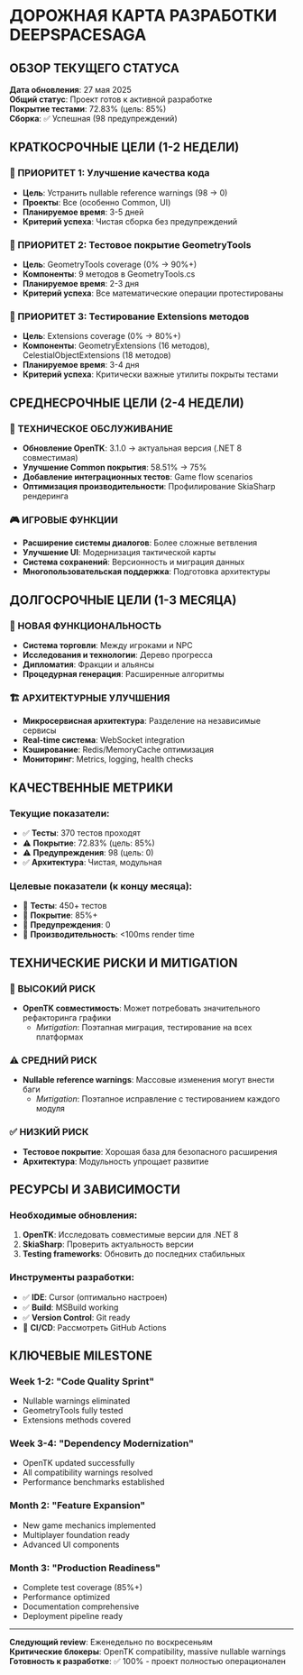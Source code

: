 # ДОРОЖНАЯ КАРТА РАЗРАБОТКИ DEEPSPACESAGA

## ОБЗОР ТЕКУЩЕГО СТАТУСА
**Дата обновления**: 27 мая 2025  
**Общий статус**: Проект готов к активной разработке  
**Покрытие тестами**: 72.83% (цель: 85%)  
**Сборка**: ✅ Успешная (98 предупреждений)  

## КРАТКОСРОЧНЫЕ ЦЕЛИ (1-2 НЕДЕЛИ)

### 🎯 ПРИОРИТЕТ 1: Улучшение качества кода
- **Цель**: Устранить nullable reference warnings (98 → 0)
- **Проекты**: Все (особенно Common, UI)
- **Планируемое время**: 3-5 дней
- **Критерий успеха**: Чистая сборка без предупреждений

### 🎯 ПРИОРИТЕТ 2: Тестовое покрытие GeometryTools
- **Цель**: GeometryTools coverage (0% → 90%+)
- **Компоненты**: 9 методов в GeometryTools.cs
- **Планируемое время**: 2-3 дня
- **Критерий успеха**: Все математические операции протестированы

### 🎯 ПРИОРИТЕТ 3: Тестирование Extensions методов
- **Цель**: Extensions coverage (0% → 80%+)
- **Компоненты**: GeometryExtensions (16 методов), CelestialObjectExtensions (18 методов)
- **Планируемое время**: 3-4 дня
- **Критерий успеха**: Критически важные утилиты покрыты тестами

## СРЕДНЕСРОЧНЫЕ ЦЕЛИ (2-4 НЕДЕЛИ)

### 🔧 ТЕХНИЧЕСКОЕ ОБСЛУЖИВАНИЕ
- **Обновление OpenTK**: 3.1.0 → актуальная версия (.NET 8 совместимая)
- **Улучшение Common покрытия**: 58.51% → 75%
- **Добавление интеграционных тестов**: Game flow scenarios
- **Оптимизация производительности**: Профилирование SkiaSharp рендеринга

### 🎮 ИГРОВЫЕ ФУНКЦИИ
- **Расширение системы диалогов**: Более сложные ветвления
- **Улучшение UI**: Модернизация тактической карты
- **Система сохранений**: Версионность и миграция данных
- **Многопользовательская поддержка**: Подготовка архитектуры

## ДОЛГОСРОЧНЫЕ ЦЕЛИ (1-3 МЕСЯЦА)

### 🚀 НОВАЯ ФУНКЦИОНАЛЬНОСТЬ
- **Система торговли**: Между игроками и NPC
- **Исследования и технологии**: Дерево прогресса
- **Дипломатия**: Фракции и альянсы
- **Процедурная генерация**: Расширенные алгоритмы

### 🏗️ АРХИТЕКТУРНЫЕ УЛУЧШЕНИЯ
- **Микросервисная архитектура**: Разделение на независимые сервисы
- **Real-time система**: WebSocket integration
- **Кэширование**: Redis/MemoryCache оптимизация
- **Мониторинг**: Metrics, logging, health checks

## КАЧЕСТВЕННЫЕ МЕТРИКИ

### Текущие показатели:
- ✅ **Тесты**: 370 тестов проходят
- ⚠️ **Покрытие**: 72.83% (цель: 85%)
- ⚠️ **Предупреждения**: 98 (цель: 0)
- ✅ **Архитектура**: Чистая, модульная

### Целевые показатели (к концу месяца):
- 🎯 **Тесты**: 450+ тестов
- 🎯 **Покрытие**: 85%+
- 🎯 **Предупреждения**: 0
- 🎯 **Производительность**: <100ms render time

## ТЕХНИЧЕСКИЕ РИСКИ И МИТIGATION

### 🚨 ВЫСОКИЙ РИСК
- **OpenTK совместимость**: Может потребовать значительного рефакторинга графики
  - *Митigation*: Поэтапная миграция, тестирование на всех платформах

### ⚠️ СРЕДНИЙ РИСК
- **Nullable reference warnings**: Массовые изменения могут внести баги
  - *Митigation*: Поэтапное исправление с тестированием каждого модуля

### ✅ НИЗКИЙ РИСК
- **Тестовое покрытие**: Хорошая база для безопасного расширения
- **Архитектура**: Модульность упрощает развитие

## РЕСУРСЫ И ЗАВИСИМОСТИ

### Необходимые обновления:
1. **OpenTK**: Исследовать совместимые версии для .NET 8
2. **SkiaSharp**: Проверить актуальность версии
3. **Testing frameworks**: Обновить до последних стабильных

### Инструменты разработки:
- ✅ **IDE**: Cursor (оптимально настроен)
- ✅ **Build**: MSBuild working
- ✅ **Version Control**: Git ready
- 🎯 **CI/CD**: Рассмотреть GitHub Actions

## КЛЮЧЕВЫЕ MILESTONE

### Week 1-2: "Code Quality Sprint"
- Nullable warnings eliminated
- GeometryTools fully tested
- Extensions methods covered

### Week 3-4: "Dependency Modernization"
- OpenTK updated successfully
- All compatibility warnings resolved
- Performance benchmarks established

### Month 2: "Feature Expansion"
- New game mechanics implemented
- Multiplayer foundation ready
- Advanced UI components

### Month 3: "Production Readiness"
- Complete test coverage (85%+)
- Performance optimized
- Documentation comprehensive
- Deployment pipeline ready

---

**Следующий review**: Еженедельно по воскресеньям  
**Критические блокеры**: OpenTK compatibility, massive nullable warnings  
**Готовность к разработке**: ✅ 100% - проект полностью операционален


